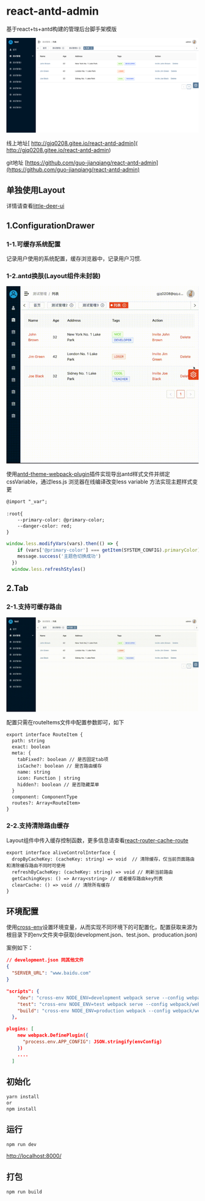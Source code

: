 

# react-antd-admin

基于react+ts+antd构建的管理后台脚手架模版

![](./static/images/system.png)

线上地址[ http://gjq0208.gitee.io/react-antd-admin]( http://gjq0208.gitee.io/react-antd-admin)

git地址 [https://github.com/guo-jianqiang/react-antd-admin](https://github.com/guo-jianqiang/react-antd-admin)
  
## 单独使用Layout
详情请查看[little-deer-ui](https://gitee.com/gjq0208/little-deer-ui)

## 1.ConfigurationDrawer

### 1-1.可缓存系统配置

记录用户使用的系统配置，缓存浏览器中，记录用户习惯.

### 1-2.antd换肤(Layout组件未封装)
![](./static/images/theme.gif)

使用[antd-theme-webpack-plugin](https://github.com/mzohaibqc/antd-theme-webpack-plugin)插件实现导出antd样式文件并绑定cssVariable，通过less.js 浏览器在线编译改变less variable 方法实现主题样式变更

```less
@import "_var";

:root{
	--primary-color: @primary-color;
	--danger-color: red;
}
```



```ts
window.less.modifyVars(vars).then(() => {
    if (vars['@primary-color'] === getItem(SYSTEM_CONFIG).primaryColor) return
    message.success('主题色切换成功')
  })
  window.less.refreshStyles()
```





## 2.Tab

### 2-1.支持可缓存路由

![](./static/images/route-cache.gif)

配置只需在routeItems文件中配置参数即可，如下

```tsx
export interface RouteItem {
  path: string
  exact: boolean
  meta: {
    tabFixed?: boolean // 是否固定tab项
    isCache?: boolean // 是否路由缓存
    name: string
    icon: Function | string
    hidden?: boolean // 是否隐藏菜单
  }
  component: ComponentType
  routes?: Array<RouteItem>
}
```

### 2-2.支持清除路由缓存

Layout组件中传入缓存控制函数，更多信息请查看[react-router-cache-route](https://github.com/CJY0208/react-router-cache-route)

```tsx
export interface aliveControlInterface {
  dropByCacheKey: (cacheKey: string) => void  // 清除缓存，仅当前页面路由和清除缓存路由不同时可使用
  refreshByCacheKey: (cacheKey: string) => void // 刷新当前路由
  getCachingKeys: () => Array<string> // 或者缓存路由key列表
  clearCache: () => void // 清除所有缓存
}
```

## 环境配置

使用[cross-env](https://github.com/kentcdodds/cross-env)设置环境变量，从而实现不同环境下的可配置化，配置获取来源为根目录下的env文件夹中获取(development.json、test.json、producation.json)

案例如下：

```json
// development.json 同其他文件
{
  "SERVER_URL": "www.baidu.com"
}
```



```json
"scripts": {
    "dev": "cross-env NODE_ENV=development webpack serve --config webpack/webpack.dev.ts",
    "test": "cross-env NODE_ENV=test webpack serve --config webpack/webpack.dev.ts",
    "build": "cross-env NODE_ENV=production webpack --config webpack/webpack.prod.ts"
  },

```

```json
plugins: [
    new webpack.DefinePlugin({
      "process.env.APP_CONFIG": JSON.stringify(envConfig)
    })
    ....
  ]
```

## 初始化

```shell
yarn install
or
npm install
```
## 运行
```shell
npm run dev
```
[http://localhost:8000/](http://localhost:8000/)

## 打包
```shell
npm run build
```